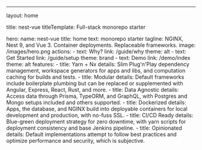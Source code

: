 ---
layout: home

title: nest-vue
titleTemplate: Full-stack monorepo starter

hero:
    name: nest-vue
    title: home
    text: monorepo starter
    tagline: NGINX, Nest 9, and Vue 3. Container deployments. Replaceable frameworks.
    image: /images/hero.png
    actions:
        - text: Why?
          link: /guide/why
          theme: alt
        - text: Get Started
          link: /guide/setup
          theme: brand
        - text: Demo
          link: /demo/index
          theme: alt
features:
    - title: Yarn + Nx
      details: Slim Plug'n'Play dependency management, workspace generators for apps and libs, and computation caching for builds and tests.
    - title: Modular
      details: Default frameworks include boilerplate plumbing but can be replaced or supplemented with Angular, Express, React, Rust, and more.
    - title: Data Agnostic
      details: Access data through Prisma, TypeORM, and GraphQL, with Postgres and Mongo setups included and others supported.
    - title: Dockerized
      details: Apps, the database, and NGINX build into deployable containers for local development and production, with no-fuss SSL.
    - title: CI/CD Ready
      details: Blue-green deployment strategy for zero downtime, with yarn scripts for deployment consistency and base Jenkins pipeline.
    - title: Opinionated
      details: Default implementations attempt to follow best practices and optimize performance and security, which is subjective.
